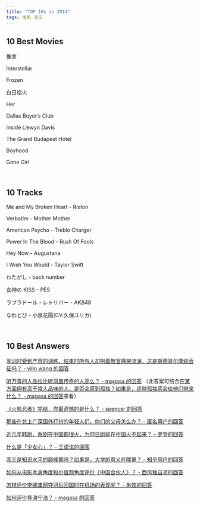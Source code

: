 ```yaml
---
title: "TOP 10s in 2014"
tags: 电影 音乐
---
```


## 10 Best Movies

推拿

Interstellar

Frozen

白日焰火

Her

Dallas Buyer‘s Club

Inside Llewyn Davis

The Grand Budapest Hotel

Boyhood

Gone Girl

<br>

## 10 Tracks

Me and My Broken Heart - Rixton

Verbatim - Mother Mother

American Psycho - Treble Charger

Power In The Blood - Rush Of Fools

Hey Now - Augustana

I Wish You Would - Taylor Swift

わたがし - back number

女神の KISS - PES

ラブラドール・レトリバー - AKB48

なわとび - 小泉花陽(CV.久保ユリカ)

<br>

## 10 Best Answers

[军训时受到严苛的训练，结束时所有人却抱着教官痛哭流涕，这是斯德哥尔摩综合征吗？ - yilin wang 的回答](http://zhihu.com/question/19981962/answer/26116298)

[听万青的人品位比听凤凰传奇的人高么？ - magasa 的回答](http://zhihu.com/question/21179607/answer/30238730) （此答案可结合[在某方面拥有高于常人品味的人，是否会感到孤独？如果是，这种孤独感会给他们带来什么？ - magasa 的回答](http://www.zhihu.com/question/25583667/answer/31215801)来看）

[《火影忍者》完结，你最遗憾的是什么？ - spencer 的回答](http://zhihu.com/question/25877081/answer/32071359 "《火影忍者》完结，你最遗憾的是什么？ - spencer 的回答")

[那些在北上广深国外打拼的年轻人们，你们的父母怎么办？ - 匿名用户的回答](http://zhihu.com/question/25148298/answer/30251778 "那些在北上广深国外打拼的年轻人们，你们的父母怎么办？ - 匿名用户的回答")

[近几年韩剧、泰剧在中国都很火，为何日剧却在中国火不起来？ - 罗登的回答](http://zhihu.com/question/24764399/answer/28912958 "近几年韩剧、泰剧在中国都很火，为何日剧却在中国火不起来？ - 罗登的回答")

[什么是「少女心」？ - 王诺诺的回答](http://zhihu.com/question/20996727/answer/26118959 "什么是「少女心」？ - 王诺诺的回答")

[高三是知识水平的巅峰期吗？如果是，大学的意义在哪里？ - 知乎用户的回答](http://zhihu.com/question/24075873/answer/26598327 "高三是知识水平的巅峰期吗？如果是，大学的意义在哪里？ - 知乎用户的回答")

[如何从电影本身角度和价值观角度评价《中国合伙人》？ - 西风独自凉的回答](http://zhihu.com/question/22896279/answer/24047330 "如何从电影本身角度和价值观角度评价《中国合伙人》？ - 西风独自凉的回答")

[怎样评价李娜澳网夺冠后回国时在机场的表现呢？ - 朱炫的回答](http://zhihu.com/question/22619469/answer/22035348 "怎样评价李娜澳网夺冠后回国时在机场的表现呢？ - 朱炫的回答")

[如何评价导演宁浩？ - magasa 的回答](http://zhihu.com/question/22550033/answer/32030210 "如何评价导演宁浩？ - magasa 的回答")
